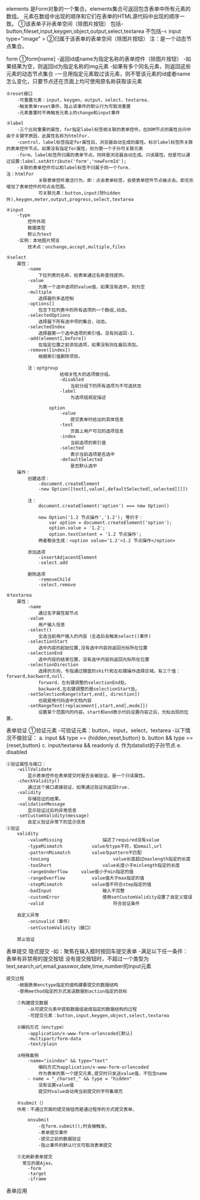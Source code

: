 elements
	是Form对象的一个集合。elements集合可返回包含表单中所有元素的数组。
	元素在数组中出现的顺序和它们在表单的HTML源代码中出现的顺序一致。
	①该表单子孙表单空间（除图片按钮）
		包括-button,fileset,input,keygen,object,output,select,textarea
		不包括-< input type="image" >
	②归属于该表单的表单空间（除图片按钮）
注：是一个动态节点集合。

form
	①form[name]
		-返回id或name为指定名称的表单控件（除图片按钮）
		-如果结果为空，则返回id为指定名称的img元素
		-如果有多个同名元素，则返回这些元素的动态节点集合
		-一旦用指定元素取过该元素，则不管该元素的id或者name怎么变化，只要节点还在页面上均可使用原名称获取该元素

	②reset接口
		-可重置元素：input，keygen，output，select，textarea.
		-触发表单reset事件，阻止该事件的默认行为可取消重置
		-元素重置时不再触发元素上的change和input事件

	③label
		-三个比较重要的属性，for指定label标签相关联的表单控件。在DOM节点的属性访问中由于关键字原因，此属性名称为htmlFor.
		-control，label标签指定for属性后，浏览器自动生成的属性。标示label标签所关联的表单控件节点。如果没有指定for属性，则为第一个子孙可关联元素
		-form，label标签所归属的表单节点。同样是浏览器自动生成。只读属性。但是可以通过设置:label.setAttribute('form','newFormId');
		-关联的表单控件可以和label标签不归属于同一个form.
	注：htmlFor
				关联表单控件激活行为，即：点击表单标签，会使表单控件节点被点击。即无形增加了表单控件的可点击范围。
				可关联元素：button,input(除hidden外),keygen,meter,output,progress,select,textarea

	④input
		-type 
			控件外观
			数据类型
			默认为text
		-实例：本地图片预览
			技术点：onchange,accept,multiple,files

	⑤select
		属性：
			-name
				下拉列表的名称，给表单通过名称查找提供。
			-value									
				为第一个选中选项的value值，如果没有选中，则为空
			-multiple
				选择器的多选控制
			-options[]
				包含下拉列表中的所有选项的一个数组,动态。
			-selectedOptions
				选择器下所有选中项的集合，动态。
			-selectedIndex
				选择器第一个选中选项的索引值。没有则返回-1.
			-add(element[,before])
				在指定位置之前添加选项，如果没有则在最后添加。
			-remove([index])
				根据索引值删除项目。

			注：optgroup
						给相关性大的选项做分组。
						-disabled
							当前分组下的所有选项为不可选状态
						-label	
							为选项组规定描述

					option 
						-value
							提交表单时给出的具体信息
						-text
							页面上用户可见的选项信息
						-index
							当前选项的索引值
						-selected
							表示当前选项是否选中
						-defaultSelected
							是否默认选中
		操作：
			创建选项：
				-document.createElement
				-new Option([text[,value[,defaultSelected[,selected]]]])

			注：
				document.createElement('option') === new Option()

				new Option('1.2 节点操作','1.2'); 等价于：
					var option = document.createElement('option');
					option.value = '1.2';
					option.textContent = '1.2 节点操作';
				两者都会生成：<option value='1.2'>1.2 节点操作</option>

			添加选项
				-insertAdjacentElement
				-select.add

			删除选项
				-removeChild
				-select.remove

	⑥textarea
		属性：
			-name
				通过名字属性取节点
			-value
				用户输入信息
			-select()
				全选当前用户输入的内容（全选后会触发select()事件)
			-selectionStart
				选中内容的起始位置,没有选中内容则返回光标所在位置
			-selectionEnd
				选中内容的结束位置，没有选中内容则返回光标所在位置
			-selectionDirection
				选择的方向，专指通过键盘的shift和左右键操作选择区域。有三个值：forward,backword,null.
				forward，左右键调整的selectionEnd处。
				backward,左右键调整的是selectionStart处。
			-setSelectionRange(start,end[, direction])
				也就是用代码选中文档内容
			-setRangeText(replacement[,start,end[,mode]])
				设置某个范围内的内容。start和end表示代码设置内容之后，光标出现的位置。


表单验证
	①验证元素
		-可验证元素：button，input，select，textarea
		-以下情况不做验证：
			a. input && type == {hidden,reset,button}
			b. button && type == {reset,button}
			c. input/textarea && readonly
			d. 作为datalist的子孙节点
			e. disabled
	

	②验证属性与接口：
		-willValidate
			显示表单控件在表单提交时是否会被验证。是一个只读属性。
		-checkValidity()
			通过这个接口直接验证，如果通过验证则返回true.
		-validity
			存储验证的结果。
		-validationMessage
			显示验证过后的异常信息
		-setCustomValidity(message)
			自定义验证异常下的显示信息
	③验证
		validity
			-valueMissing				描述了required没有value
			-typeMismatch    		value与type不符，如email,url
			-patternMismatch		value与pattern不匹配
			-tooLong						value长度超过maxlength指定的长度
			-tooShort  					value长度小于minlength指定的长度
			-rangeUnderflow	  	value值小于min指定的值
			-rangeOverflow			value值大于max指定的值
			-stepMismatch 			value值不符合step指定的值
			-badInput 					输入不完整
			-customError 				使用setCustomValidity设置了自定义错误
			-valid 							符合验证条件

		自定义异常
			-oninvalid（事件）
			-setCustomValidity（接口）

		禁止验证

表单提交
	隐式提交
		-如：聚焦在输入框时按回车提交表单
		-满足以下任一条件：
			表单有非禁用的提交按钮
			没有提交按钮时，不超过一个类型为text,search,url,email,passwor,date,time,number的input元素

	提交过程
		-根据表单enctype指定的值构建要提交的数据结构
		-使用method指定的方式发送数据到action指定的目标
		
		①构建提交数据
			-从可提交元素中提取数据组装成指定的数据结构的过程
			-可提交元素：button,input,keygen,object,select,textarea
		
		②编码方式（enctype）
			-application/x-www-form-urlencoded[默认]
			-multipart/form-data
			-text/plain

		③特殊案例
			-name="isindex" && type="text"
				编码方式为application/x-www-form-urlencoded
				作为表单的第一个提交元素,提交时只发送value值，不包含name
			- name = "_charset_" && type = "hidden"
				没有设置value值
				提交时value自动用当前提交的字符集填充

		④submit（）
		作用：不通过页面的提交按钮而是通过程序的方式提交表单。

			onsubmit
				-在form.submit();时会被触发。
				-表单提交事件
				-提交之前的数据验证
				-阻止事件的默认行文可取消表单提交

		⑤无刷新表单提交
		  常见的是Ajax。
			-form
			-target
			-iframe

表单应用
	





